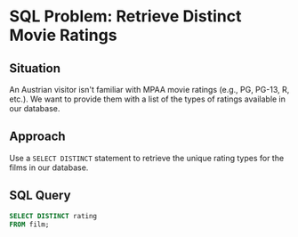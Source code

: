 # SQL Problem: Retrieve Distinct Movie Ratings

## Situation

An Austrian visitor isn't familiar with MPAA movie ratings (e.g., PG, PG-13, R, etc.). We want to provide them with a list of the types of ratings available in our database.

## Approach

Use a `SELECT DISTINCT` statement to retrieve the unique rating types for the films in our database.

## SQL Query

```sql
SELECT DISTINCT rating
FROM film;
```
